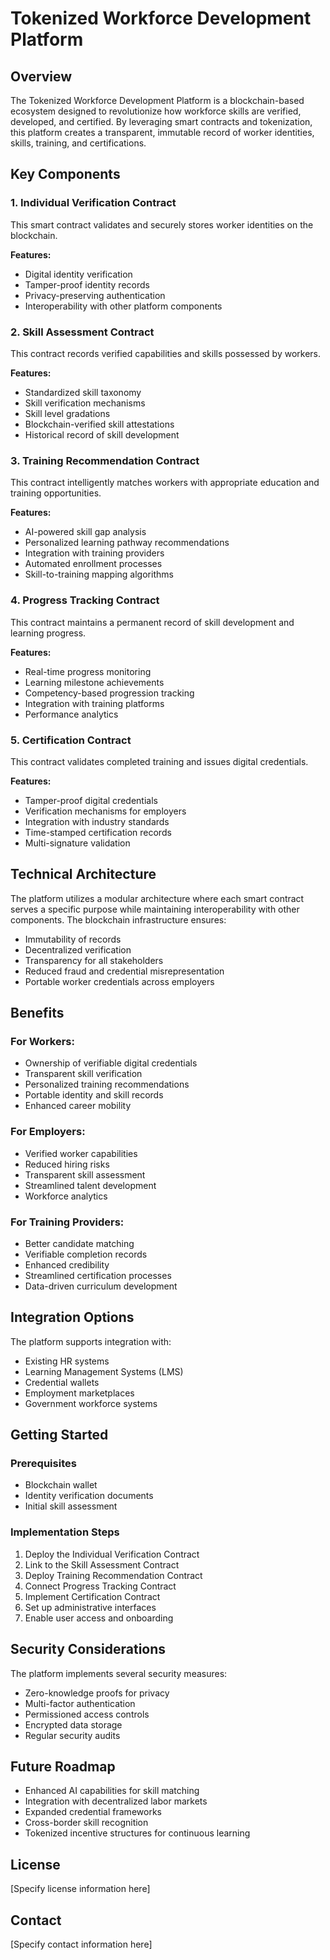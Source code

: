 # Tokenized Workforce Development Platform

## Overview

The Tokenized Workforce Development Platform is a blockchain-based ecosystem designed to revolutionize how workforce skills are verified, developed, and certified. By leveraging smart contracts and tokenization, this platform creates a transparent, immutable record of worker identities, skills, training, and certifications.

## Key Components

### 1. Individual Verification Contract

This smart contract validates and securely stores worker identities on the blockchain.

**Features:**
- Digital identity verification
- Tamper-proof identity records
- Privacy-preserving authentication
- Interoperability with other platform components

### 2. Skill Assessment Contract

This contract records verified capabilities and skills possessed by workers.

**Features:**
- Standardized skill taxonomy
- Skill verification mechanisms
- Skill level gradations
- Blockchain-verified skill attestations
- Historical record of skill development

### 3. Training Recommendation Contract

This contract intelligently matches workers with appropriate education and training opportunities.

**Features:**
- AI-powered skill gap analysis
- Personalized learning pathway recommendations
- Integration with training providers
- Automated enrollment processes
- Skill-to-training mapping algorithms

### 4. Progress Tracking Contract

This contract maintains a permanent record of skill development and learning progress.

**Features:**
- Real-time progress monitoring
- Learning milestone achievements
- Competency-based progression tracking
- Integration with training platforms
- Performance analytics

### 5. Certification Contract

This contract validates completed training and issues digital credentials.

**Features:**
- Tamper-proof digital credentials
- Verification mechanisms for employers
- Integration with industry standards
- Time-stamped certification records
- Multi-signature validation

## Technical Architecture

The platform utilizes a modular architecture where each smart contract serves a specific purpose while maintaining interoperability with other components. The blockchain infrastructure ensures:

- Immutability of records
- Decentralized verification
- Transparency for all stakeholders
- Reduced fraud and credential misrepresentation
- Portable worker credentials across employers

## Benefits

### For Workers:
- Ownership of verifiable digital credentials
- Transparent skill verification
- Personalized training recommendations
- Portable identity and skill records
- Enhanced career mobility

### For Employers:
- Verified worker capabilities
- Reduced hiring risks
- Transparent skill assessment
- Streamlined talent development
- Workforce analytics

### For Training Providers:
- Better candidate matching
- Verifiable completion records
- Enhanced credibility
- Streamlined certification processes
- Data-driven curriculum development

## Integration Options

The platform supports integration with:
- Existing HR systems
- Learning Management Systems (LMS)
- Credential wallets
- Employment marketplaces
- Government workforce systems

## Getting Started

### Prerequisites
- Blockchain wallet
- Identity verification documents
- Initial skill assessment

### Implementation Steps
1. Deploy the Individual Verification Contract
2. Link to the Skill Assessment Contract
3. Deploy Training Recommendation Contract
4. Connect Progress Tracking Contract
5. Implement Certification Contract
6. Set up administrative interfaces
7. Enable user access and onboarding

## Security Considerations

The platform implements several security measures:
- Zero-knowledge proofs for privacy
- Multi-factor authentication
- Permissioned access controls
- Encrypted data storage
- Regular security audits

## Future Roadmap

- Enhanced AI capabilities for skill matching
- Integration with decentralized labor markets
- Expanded credential frameworks
- Cross-border skill recognition
- Tokenized incentive structures for continuous learning

## License

[Specify license information here]

## Contact

[Specify contact information here]
